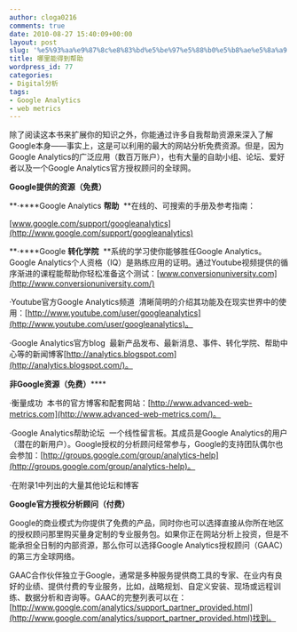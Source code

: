 ```yaml
---
author: cloga0216
comments: true
date: 2010-08-27 15:40:09+00:00
layout: post
slug: '%e5%93%aa%e9%87%8c%e8%83%bd%e5%be%97%e5%88%b0%e5%b8%ae%e5%8a%a9'
title: 哪里能得到帮助
wordpress_id: 77
categories:
- Digital分析
tags:
- Google Analytics
- web metrics
---
```


除了阅读这本书来扩展你的知识之外，你能通过许多自我帮助资源来深入了解Google本身——事实上，这是可以利用的最大的网站分析免费资源。但是，因为Google Analytics的广泛应用（数百万账户），也有大量的自助小组、论坛、爱好者以及一个Google Analytics官方授权顾问的全球网。

**Google****提供的资源（免费）******

**·****Google Analytics ****帮助****  **在线的、可搜索的手册及参考指南：

[www.google.com/support/googleanalytics](http://www.google.com/support/googleanalytics)

**·****Google ****转化学院****  **系统的学习使你能够胜任Google Analytics。Google Analytics个人资格（IQ）是熟练应用的证明。通过Youtube视频提供的循序渐进的课程能帮助你轻松准备这个测试：[www.conversionuniversity.com](http://www.conversionuniversity.com/)

·Youtube官方Google Analytics频道  清晰简明的介绍其功能及在现实世界中的使用：[http://www.youtube.com/user/googleanalytics](http://www.youtube.com/user/googleanalytics)。

·Google Analytics官方blog  最新产品发布、最新消息、事件、转化学院、帮助中心等的新闻博客[http://analytics.blogspot.com](http://analytics.blogspot.com/)。

**非****Google****资源（免费）******

·衡量成功  本书的官方博客和配套网站：[http://www.advanced-web-metrics.com](http://www.advanced-web-metrics.com/)。

·Google Analytics帮助论坛  一个线性留言板。其成员是Google Analytics的用户（潜在的新用户）。Google授权的分析顾问经常参与，Google的支持团队偶尔也会参加：[http://groups.google.com/group/analytics-help](http://groups.google.com/group/analytics-help)。

·在附录1中列出的大量其他论坛和博客

**Google****官方授权分析顾问（付费）******

Google的商业模式为你提供了免费的产品，同时你也可以选择直接从你所在地区的授权顾问那里购买量身定制的专业服务包。如果你正在网站分析上投资，但是不能承担全日制的内部资源，那么你可以选择Google Analytics授权顾问（GAAC）的第三方全球网络。

GAAC合作伙伴独立于Google，通常是多种服务提供商工具的专家、在业内有良好的业绩、提供付费的专业服务，比如，战略规划、自定义安装、现场或远程训练、数据分析和咨询等。GAAC的完整列表可以在：[http://www.google.com/analytics/support_partner_provided.html](http://www.google.com/analytics/support_partner_provided.html)找到。
